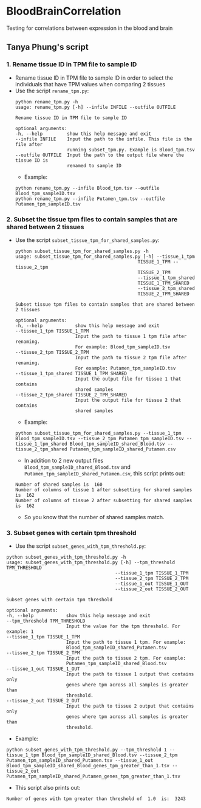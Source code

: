 # BloodBrainCorrelation
Testing for correlations between expression in the blood and brain

## Tanya Phung's script

### 1. Rename tissue ID in TPM file to sample ID
- Rename tissue ID in TPM file to sample ID in order to select the individuals that have TPM values when comparing 2 tissues
- Use the script `rename_tpm.py`:
  ```
  python rename_tpm.py -h
  usage: rename_tpm.py [-h] --infile INFILE --outfile OUTFILE

  Rename tissue ID in TPM file to sample ID

  optional arguments:
  -h, --help         show this help message and exit
  --infile INFILE    Input the path to the infile. This file is the file after
                     running subset_tpm.py. Example is Blood_tpm.tsv
  --outfile OUTFILE  Input the path to the output file where the tissue ID is
                     renamed to sample ID
  ```
  - Example:
  ```
  python rename_tpm.py --infile Blood_tpm.tsv --outfile Blood_tpm_sampleID.tsv
  python rename_tpm.py --infile Putamen_tpm.tsv --outfile Putamen_tpm_sampleID.tsv
  ```

### 2. Subset the tissue tpm files to contain samples that are shared between 2 tissues
- Use the script `subset_tissue_tpm_for_shared_samples.py`:
  ```
  python subset_tissue_tpm_for_shared_samples.py -h
  usage: subset_tissue_tpm_for_shared_samples.py [-h] --tissue_1_tpm
                                               TISSUE_1_TPM --tissue_2_tpm
                                               TISSUE_2_TPM
                                               --tissue_1_tpm_shared
                                               TISSUE_1_TPM_SHARED
                                               --tissue_2_tpm_shared
                                               TISSUE_2_TPM_SHARED

  Subset tissue tpm files to contain samples that are shared between 2 tissues

  optional arguments:
  -h, --help            show this help message and exit
  --tissue_1_tpm TISSUE_1_TPM
                        Input the path to tissue 1 tpm file after renaming.
                        For example: Blood_tpm_sampleID.tsv
  --tissue_2_tpm TISSUE_2_TPM
                        Input the path to tissue 2 tpm file after renaming.
                        For example: Putamen_tpm_sampleID.tsv
  --tissue_1_tpm_shared TISSUE_1_TPM_SHARED
                        Input the output file for tissue 1 that contains
                        shared samples
  --tissue_2_tpm_shared TISSUE_2_TPM_SHARED
                        Input the output file for tissue 2 that contains
                        shared samples
  ```
  - Example:
  ```
  python subset_tissue_tpm_for_shared_samples.py --tissue_1_tpm Blood_tpm_sampleID.tsv --tissue_2_tpm Putamen_tpm_sampleID.tsv --tissue_1_tpm_shared Blood_tpm_sampleID_shared_Blood.tsv --tissue_2_tpm_shared Putamen_tpm_sampleID_shared_Putamen.csv
  ```
    - In addition to 2 new output files `Blood_tpm_sampleID_shared_Blood.tsv` and `Putamen_tpm_sampleID_shared_Putamen.csv`, this script prints out:
    ```
    Number of shared samples is  160
    Number of columns of tissue 1 after subsetting for shared samples is  162
    Number of columns of tissue 2 after subsetting for shared samples is  162
    ```
    
    - So you know that the number of shared samples match. 
      
 ### 3. Subset genes with certain tpm threshold
 - Use the script `subset_genes_with_tpm_threshold.py`:
  ```
  python subset_genes_with_tpm_threshold.py -h
  usage: subset_genes_with_tpm_threshold.py [-h] --tpm_threshold TPM_THRESHOLD
                                          --tissue_1_tpm TISSUE_1_TPM
                                          --tissue_2_tpm TISSUE_2_TPM
                                          --tissue_1_out TISSUE_1_OUT
                                          --tissue_2_out TISSUE_2_OUT

  Subset genes with certain tpm threshold

  optional arguments:
  -h, --help            show this help message and exit
  --tpm_threshold TPM_THRESHOLD
                        Input the value for the tpm threshold. For example: 1
  --tissue_1_tpm TISSUE_1_TPM
                        Input the path to tissue 1 tpm. For example:
                        Blood_tpm_sampleID_shared_Putamen.tsv
  --tissue_2_tpm TISSUE_2_TPM
                        Input the path to tissue 2 tpm. For example:
                        Putamen_tpm_sampleID_shared_Blood.tsv
  --tissue_1_out TISSUE_1_OUT
                        Input the path to tissue 1 output that contains only
                        genes where tpm across all samples is greater than
                        threshold.
  --tissue_2_out TISSUE_2_OUT
                        Input the path to tissue 2 output that contains only
                        genes where tpm across all samples is greater than
                        threshold.
  ```
  - Example:
   ```
   python subset_genes_with_tpm_threshold.py --tpm_threshold 1 --tissue_1_tpm Blood_tpm_sampleID_shared_Blood.tsv --tissue_2_tpm Putamen_tpm_sampleID_shared_Putamen.tsv --tissue_1_out Blood_tpm_sampleID_shared_Blood_genes_tpm_greater_than_1.tsv --tissue_2_out Putamen_tpm_sampleID_shared_Putamen_genes_tpm_greater_than_1.tsv
   ```
   - This script also prints out: 
   ```
   Number of genes with tpm greater than threshold of  1.0  is:  3243
   ```
